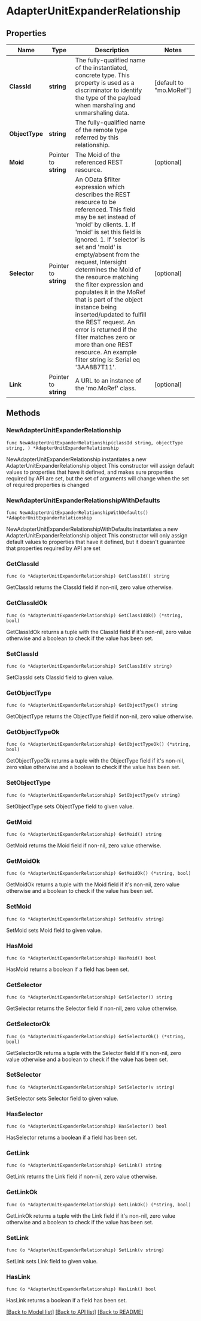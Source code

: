 # AdapterUnitExpanderRelationship

## Properties

Name | Type | Description | Notes
------------ | ------------- | ------------- | -------------
**ClassId** | **string** | The fully-qualified name of the instantiated, concrete type. This property is used as a discriminator to identify the type of the payload when marshaling and unmarshaling data. | [default to "mo.MoRef"]
**ObjectType** | **string** | The fully-qualified name of the remote type referred by this relationship. | 
**Moid** | Pointer to **string** | The Moid of the referenced REST resource. | [optional] 
**Selector** | Pointer to **string** | An OData $filter expression which describes the REST resource to be referenced. This field may be set instead of &#39;moid&#39; by clients. 1. If &#39;moid&#39; is set this field is ignored. 1. If &#39;selector&#39; is set and &#39;moid&#39; is empty/absent from the request, Intersight determines the Moid of the resource matching the filter expression and populates it in the MoRef that is part of the object instance being inserted/updated to fulfill the REST request. An error is returned if the filter matches zero or more than one REST resource. An example filter string is: Serial eq &#39;3AA8B7T11&#39;. | [optional] 
**Link** | Pointer to **string** | A URL to an instance of the &#39;mo.MoRef&#39; class. | [optional] 

## Methods

### NewAdapterUnitExpanderRelationship

`func NewAdapterUnitExpanderRelationship(classId string, objectType string, ) *AdapterUnitExpanderRelationship`

NewAdapterUnitExpanderRelationship instantiates a new AdapterUnitExpanderRelationship object
This constructor will assign default values to properties that have it defined,
and makes sure properties required by API are set, but the set of arguments
will change when the set of required properties is changed

### NewAdapterUnitExpanderRelationshipWithDefaults

`func NewAdapterUnitExpanderRelationshipWithDefaults() *AdapterUnitExpanderRelationship`

NewAdapterUnitExpanderRelationshipWithDefaults instantiates a new AdapterUnitExpanderRelationship object
This constructor will only assign default values to properties that have it defined,
but it doesn't guarantee that properties required by API are set

### GetClassId

`func (o *AdapterUnitExpanderRelationship) GetClassId() string`

GetClassId returns the ClassId field if non-nil, zero value otherwise.

### GetClassIdOk

`func (o *AdapterUnitExpanderRelationship) GetClassIdOk() (*string, bool)`

GetClassIdOk returns a tuple with the ClassId field if it's non-nil, zero value otherwise
and a boolean to check if the value has been set.

### SetClassId

`func (o *AdapterUnitExpanderRelationship) SetClassId(v string)`

SetClassId sets ClassId field to given value.


### GetObjectType

`func (o *AdapterUnitExpanderRelationship) GetObjectType() string`

GetObjectType returns the ObjectType field if non-nil, zero value otherwise.

### GetObjectTypeOk

`func (o *AdapterUnitExpanderRelationship) GetObjectTypeOk() (*string, bool)`

GetObjectTypeOk returns a tuple with the ObjectType field if it's non-nil, zero value otherwise
and a boolean to check if the value has been set.

### SetObjectType

`func (o *AdapterUnitExpanderRelationship) SetObjectType(v string)`

SetObjectType sets ObjectType field to given value.


### GetMoid

`func (o *AdapterUnitExpanderRelationship) GetMoid() string`

GetMoid returns the Moid field if non-nil, zero value otherwise.

### GetMoidOk

`func (o *AdapterUnitExpanderRelationship) GetMoidOk() (*string, bool)`

GetMoidOk returns a tuple with the Moid field if it's non-nil, zero value otherwise
and a boolean to check if the value has been set.

### SetMoid

`func (o *AdapterUnitExpanderRelationship) SetMoid(v string)`

SetMoid sets Moid field to given value.

### HasMoid

`func (o *AdapterUnitExpanderRelationship) HasMoid() bool`

HasMoid returns a boolean if a field has been set.

### GetSelector

`func (o *AdapterUnitExpanderRelationship) GetSelector() string`

GetSelector returns the Selector field if non-nil, zero value otherwise.

### GetSelectorOk

`func (o *AdapterUnitExpanderRelationship) GetSelectorOk() (*string, bool)`

GetSelectorOk returns a tuple with the Selector field if it's non-nil, zero value otherwise
and a boolean to check if the value has been set.

### SetSelector

`func (o *AdapterUnitExpanderRelationship) SetSelector(v string)`

SetSelector sets Selector field to given value.

### HasSelector

`func (o *AdapterUnitExpanderRelationship) HasSelector() bool`

HasSelector returns a boolean if a field has been set.

### GetLink

`func (o *AdapterUnitExpanderRelationship) GetLink() string`

GetLink returns the Link field if non-nil, zero value otherwise.

### GetLinkOk

`func (o *AdapterUnitExpanderRelationship) GetLinkOk() (*string, bool)`

GetLinkOk returns a tuple with the Link field if it's non-nil, zero value otherwise
and a boolean to check if the value has been set.

### SetLink

`func (o *AdapterUnitExpanderRelationship) SetLink(v string)`

SetLink sets Link field to given value.

### HasLink

`func (o *AdapterUnitExpanderRelationship) HasLink() bool`

HasLink returns a boolean if a field has been set.


[[Back to Model list]](../README.md#documentation-for-models) [[Back to API list]](../README.md#documentation-for-api-endpoints) [[Back to README]](../README.md)


